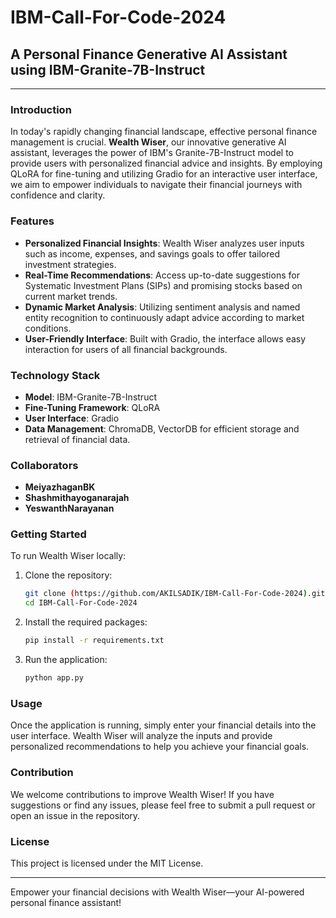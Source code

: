 # IBM-Call-For-Code-2024

## A Personal Finance Generative AI Assistant using IBM-Granite-7B-Instruct

---

### Introduction

In today's rapidly changing financial landscape, effective personal finance management is crucial. **Wealth Wiser**, our innovative generative AI assistant, leverages the power of IBM's Granite-7B-Instruct model to provide users with personalized financial advice and insights. By employing QLoRA for fine-tuning and utilizing Gradio for an interactive user interface, we aim to empower individuals to navigate their financial journeys with confidence and clarity.

### Features

- **Personalized Financial Insights**: Wealth Wiser analyzes user inputs such as income, expenses, and savings goals to offer tailored investment strategies.
- **Real-Time Recommendations**: Access up-to-date suggestions for Systematic Investment Plans (SIPs) and promising stocks based on current market trends.
- **Dynamic Market Analysis**: Utilizing sentiment analysis and named entity recognition to continuously adapt advice according to market conditions.
- **User-Friendly Interface**: Built with Gradio, the interface allows easy interaction for users of all financial backgrounds.

### Technology Stack

- **Model**: IBM-Granite-7B-Instruct
- **Fine-Tuning Framework**: QLoRA
- **User Interface**: Gradio
- **Data Management**: ChromaDB, VectorDB for efficient storage and retrieval of financial data.

### Collaborators

- **MeiyazhaganBK**
- **Shashmithayoganarajah**
- **YeswanthNarayanan**

### Getting Started

To run Wealth Wiser locally:

1. Clone the repository:
   ```bash
   git clone (https://github.com/AKILSADIK/IBM-Call-For-Code-2024).git
   cd IBM-Call-For-Code-2024
   ```

2. Install the required packages:
   ```bash
   pip install -r requirements.txt
   ```

3. Run the application:
   ```bash
   python app.py
   ```

### Usage

Once the application is running, simply enter your financial details into the user interface. Wealth Wiser will analyze the inputs and provide personalized recommendations to help you achieve your financial goals.

### Contribution

We welcome contributions to improve Wealth Wiser! If you have suggestions or find any issues, please feel free to submit a pull request or open an issue in the repository.

### License

This project is licensed under the MIT License.

---

Empower your financial decisions with Wealth Wiser—your AI-powered personal finance assistant!

